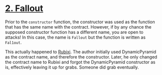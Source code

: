 # [2. Fallout](https://ethernaut.openzeppelin.com/level/0x5732B2F88cbd19B6f01E3a96e9f0D90B917281E5)

Prior to the `constructor` function, the constructor was used as the function that has the same name with the contract. However, if by any chance the supposed constructor function has a different name, you are open to attacks! In this case, the name is `Fallout` but the function is written as `Fal1out`. 

This actually happened to [Rubixi](https://github.com/crytic/not-so-smart-contracts/tree/master/wrong_constructor_name). The author initially used DynamicPyramid as the contract name, and therefore the constructor. Later, he only changed the contract name to Rubixi and forgot the DynamicPyramid constructor as is, effectively leaving it up for grabs. Someone did grab eventually.
